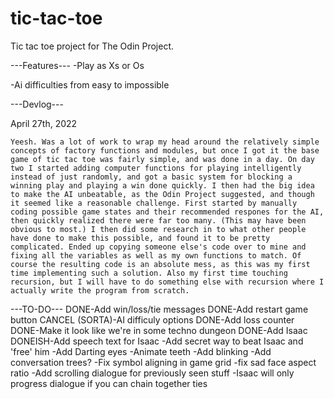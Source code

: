 # tic-tac-toe
Tic tac toe project for The Odin Project.

---Features---
-Play as Xs or Os

-Ai difficulties from easy to impossible

---Devlog---

April 27th, 2022

	Yeesh. Was a lot of work to wrap my head around the relatively simple concepts of factory functions and modules, but once I got it the base game of tic tac toe was fairly simple, and was done in a day. On day two I started adding computer functions for playing intelligently instead of just randomly, and got a basic system for blocking a winning play and playing a win done quickly. I then had the big idea to make the AI unbeatable, as the Odin Project suggested, and though it seemed like a reasonable challenge. First started by manually coding possible game states and their recommended respones for the AI, then quickly realized there were far too many. (This may have been obvious to most.) I then did some research in to what other people have done to make this possible, and found it to be pretty complicated. Ended up copying someone else's code over to mine and fixing all the variables as well as my own functions to match. Of course the resulting code is an absolute mess, as this was my first time implementing such a solution. Also my first time touching recursion, but I will have to do something else with recursion where I actually write the program from scratch.


---TO-DO---
DONE-Add win/loss/tie messages
DONE-Add restart game button
CANCEL (SORTA)-AI difficuly options
DONE-Add loss counter
DONE-Make it look like we're in some techno dungeon
DONE-Add Isaac
DONEISH-Add speech text for Isaac
-Add secret way to beat Isaac and 'free' him
-Add Darting eyes
-Animate teeth
-Add blinking
-Add conversation trees?
-Fix symbol aligning in game grid
-fix sad face aspect ratio
-Add scrolling dialogue for previously seen stuff
-Isaac will only progress dialogue if you can chain together ties
